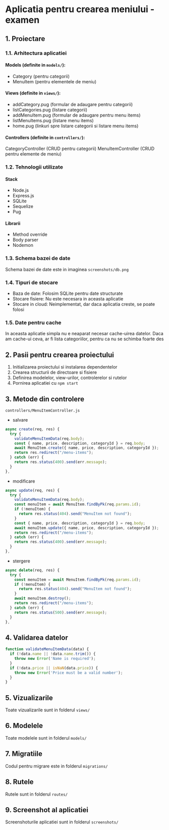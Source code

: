 # Aplicatia pentru crearea meniului - examen

## 1. Proiectare

### 1.1. Arhitectura aplicatiei

#### Models (definite in `models/`):

- Category (pentru categorii)
- MenuItem (pentru elementele de meniu)

#### Views (definite in `views/`):

- addCategory.pug (formular de adaugare pentru categorii)
- listCategories.pug (listare categorii)
- addMenuItem.pug (formular de adaugare pentru menu items)
- listMenuItems.pug (listare menu items)
- home.pug (linkuri spre listare categorii si listare menu items)

#### Controllers (definite in `controllers/`):

CategoryController (CRUD pentru categorii)
MenuItemController (CRUD pentru elemente de meniu)

### 1.2. Tehnologii utilizate

#### Stack

- Node.js
- Express.js
- SQLite
- Sequelize
- Pug

#### Librarii

- Method override
- Body parser
- Nodemon

### 1.3. Schema bazei de date

Schema bazei de date este in imaginea `screenshots/db.png`

### 1.4. Tipuri de stocare

- Baza de date: Folosim SQLite pentru date structurate
- Stocare fisiere: Nu este necesara in aceasta aplicatie
- Stocare in cloud: Neimplementat, dar daca aplicatia creste, se poate folosi

### 1.5. Date pentru cache

In aceasta aplicatie simpla nu e neaparat necesar cache-uirea datelor. Daca am cache-ui ceva, ar fi lista categoriilor, pentru ca nu se schimba foarte des

## 2. Pasii pentru crearea proiectului

1. Initializarea proiectului si instalarea dependentelor
2. Crearea structurii de directoare si fisiere
3. Definirea modelelor, view-urilor, controlerelor si rutelor
4. Pornirea aplicatiei cu `npm start`

## 3. Metode din controlere

`controllers/MenuItemController.js`

- salvare

```js
async create(req, res) {
  try {
    validateMenuItemData(req.body);
    const { name, price, description, categoryId } = req.body;
    await MenuItem.create({ name, price, description, categoryId });
    return res.redirect("/menu-items");
  } catch (err) {
    return res.status(400).send(err.message);
  }
},
```

- modificare

```js
async update(req, res) {
  try {
    validateMenuItemData(req.body);
    const menuItem = await MenuItem.findByPk(req.params.id);
    if (!menuItem) {
      return res.status(404).send("MenuItem not found");
    }
    const { name, price, description, categoryId } = req.body;
    await menuItem.update({ name, price, description, categoryId });
    return res.redirect("/menu-items");
  } catch (err) {
    return res.status(400).send(err.message);
  }
},
```

- stergere

```js
async delete(req, res) {
  try {
    const menuItem = await MenuItem.findByPk(req.params.id);
    if (!menuItem) {
      return res.status(404).send("MenuItem not found");
    }
    await menuItem.destroy();
    return res.redirect("/menu-items");
  } catch (err) {
    return res.status(500).send(err.message);
  }
},

```

## 4. Validarea datelor

```js
function validateMenuItemData(data) {
  if (!data.name || !data.name.trim()) {
    throw new Error('Name is required');
  }
  if (!data.price || isNaN(data.price)) {
    throw new Error('Price must be a valid number');
  }
}
```

## 5. Vizualizarile

Toate vizualizarile sunt in folderul `views/`

## 6. Modelele

Toate modelele sunt in folderul `models/`

## 7. Migratiile

Codul pentru migrare este in folderul `migrations/`

## 8. Rutele

Rutele sunt in folderul `routes/`

## 9. Screenshot al aplicatiei

Screenshoturile aplicatiei sunt in folderul `screenshots/`

